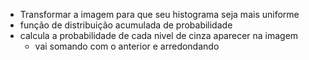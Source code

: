 - Transformar a imagem para que seu histograma seja mais uniforme
- função de distribuição acumulada de probabilidade
- calcula a probabilidade de cada nivel de cinza aparecer na imagem
	-  vai somando com o anterior e arredondando